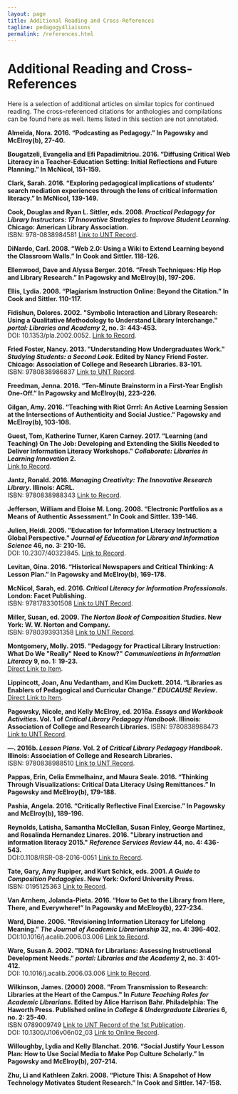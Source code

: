 ```yaml
---
layout: page
title: Additional Reading and Cross-References
tagline: pedagogy4liaisons
permalink: /references.html
---
```


# Additional Reading and Cross-References

Here is a selection of additional articles on similar topics for continued reading. The cross-referenced citations for anthologies and compilations can be found here as well. Items listed in this section are not annotated.  

**Almeida, Nora. 2016. “Podcasting as Pedagogy.” In Pagowsky and McElroy(b), 27-40.**  

**Bougatzeli, Evangelia and Efi Papadimitriou. 2016. “Diffusing Critical Web Literacy in a Teacher-Education Setting: Initial Reflections and Future Planning.” In McNicol, 151-159.**   

**Clark, Sarah. 2016. “Exploring pedagogical implications of students’ search mediation experiences through the lens of critical information literacy.” In McNicol, 139-149.**  

**Cook, Douglas and Ryan L. Sittler, eds. 2008. *Practical Pedagogy for Library Instructors: 17 Innovative Strategies to Improve Student Learning*. Chicago: American Library Association.**  
ISBN: 978-0838984581 [Link to UNT Record](https://iii.library.unt.edu/record=b6097310~S12).  

**DiNardo, Carl. 2008. “Web 2.0: Using a Wiki to Extend Learning beyond the Classroom Walls.” In Cook and Sittler. 118-126.**   

**Ellenwood, Dave and Alyssa Berger. 2016. “Fresh Techniques: Hip Hop and Library Research.” In Pagowsky and McElroy(b), 197-206.**  

**Ellis, Lydia. 2008. “Plagiarism Instruction Online: Beyond the Citation.” In Cook and Sittler. 110-117.**  

**Fidishun, Dolores. 2002. "Symbolic Interaction and Library Research: Using a Qualitative Methodology to Understand Library Interchange." *portal: Libraries and Academy* 2, no. 3: 443-453.**  
DOI: 10.1353/pla.2002.0052. [Link to Record](https://muse.jhu.edu/article/27240).  

**Fried Foster, Nancy. 2013. "Understanding How Undergraduates Work." *Studying Students: a Second Look*. Edited by Nancy Friend Foster. Chicago: Association of College and Research Libraries. 83-101.**  
ISBN:	9780838986837 [Link to UNT Record](http://iii.library.unt.edu/record=b5982759~S12).  

**Freedman, Jenna. 2016. “Ten-Minute Brainstorm in a First-Year English One-Off.” In Pagowsky and McElroy(b), 223-226.**    

**Gilgan, Amy. 2016. “Teaching with Riot Grrrl: An Active Learning Session at the Intersections of Authenticity and Social Justice.” Pagowsky and McElroy(b), 103-108.**  

**Guest, Tom, Katherine Turner, Karen Carney. 2017. "Learning (and Teaching) On The Job: Developing and Extending the Skills Needed to Deliver Information Literacy Workshops." *Collaborate: Libraries in Learning Innovation* 2.**  
[Link to Record](https://ojs.leedsbeckett.ac.uk/index.php/COL/article/view/4531/4350).  

**Jantz, Ronald. 2016. *Managing Creativity: The Innovative Research Library*. Illinois: ACRL.**  
ISBN:	9780838988343 [Link to Record](http://iii.library.unt.edu/record=b5982747~S12).  

**Jefferson, William and Eloise M. Long. 2008. “Electronic Portfolios as a Means of Authentic Assessment.” In Cook and Sittler. 139-146.**   

**Julien, Heidi. 2005. "Education for Information Literacy Instruction: a Global Perspective."  *Journal of Education for Library and Information Science* 46, no. 3: 210-16.**  
DOI: 10.2307/40323845. [Link to Record](https://www.jstor.org/stable/40323845).

**Levitan, Gina. 2016. “Historical Newspapers and Critical Thinking: A Lesson Plan.” In Pagowsky and McElroy(b), 169-178.**  

**McNicol, Sarah, ed. 2016. *Critical Literacy for Information Professionals*. London: Facet Publishing.**  
ISBN: 9781783301508 [Link to UNT Record](http://iii.library.unt.edu/record=b6097333~S12). 

**Miller, Susan, ed. 2009. *The Norton Book of Composition Studies*. New York: W. W. Norton and Company.**  
ISBN: 9780393931358 [Link to UNT Record](http://iii.library.unt.edu/record=b5982776~S12). 

**Montgomery, Molly. 2015. "Pedagogy for Practical Library Instruction: What Do We "Really" Need to Know?" *Communications in Information Literacy* 9, no. 1: 19-23.**  
[Direct Link to Item](https://files.eric.ed.gov/fulltext/EJ1089285.pdf).  

**Lippincott, Joan, Anu Vedantham, and Kim Duckett. 2014. “Libraries as Enablers of Pedagogical and Curricular Change.” *EDUCAUSE Review*.**  
[Direct Link to Item](https://er.educause.edu/articles/2014/10/libraries-as-enablers-of-pedagogical-and-curricular-change). 

**Pagowsky, Nicole, and Kelly McElroy, ed. 2016a. *Essays and Workbook Activities*. Vol. 1 of *Critical Library Pedagogy Handbook*. Illinois: Association of College and Research Libraries.**
ISBN: 9780838988473 [Link to UNT Record](https://iii.library.unt.edu/record=b5717285~S12). 

**—. 2016b. *Lesson Plans*. Vol. 2 of *Critical Library Pedagogy Handbook*. Illinois: Association of College and Research Libraries.**   
ISBN: 9780838988510 [Link to UNT Record](https://iii.library.unt.edu/record=b5717294~S12).  

**Pappas, Erin, Celia Emmelhainz, and Maura Seale. 2016. “Thinking Through Visualizations: Critical Data Literacy Using Remittances.” In Pagowsky and McElroy(b), 179-188.**   

**Pashia, Angela. 2016. “Critically Reflective Final Exercise.” In Pagowsky and McElroy(b), 189-196.**  

**Reynolds, Latisha, Samantha McClellan, Susan Finley, George Martinez, and Rosalinda Hernandez Linares. 2016. "Library instruction and information literacy 2015." *Reference Services Review* 44, no. 4: 436-543.**  
DOI:0.1108/RSR-08-2016-0051 [Link to Record](https://doi.org/10.1108/RSR-08-2016-0051).  

**Tate, Gary, Amy Rupiper, and Kurt Schick, eds. 2001. *A Guide to Composition Pedagogies*. New York: Oxford University Press**.  
ISBN:	0195125363 [Link to Record](https://iii.library.unt.edu/record=b2228610~S12).  

**Van Arnhem, Jolanda-Pieta. 2016. “How to Get to the Library from Here, There, and Everywhere!” In Pagowsky and McElroy(b), 227-234.** 

**Ward, Diane. 2006. "Revisioning Information Literacy for Lifelong Meaning." *The Journal of Academic Librarianship* 32, no. 4: 396-402.**  
DOI:10.1016/j.acalib.2006.03.006 [Link to Record](https://doi.org/10.1016/j.acalib.2006.03.006).  

**Ware, Susan A. 2002. "IDNA for Librarians: Assessing Instructional Development Needs." *portal: Libraries and the Academy* 2, no. 3: 401-412.**  
DOI: 10.1016/j.acalib.2006.03.006 [Link to Record](https://doi.org/10.1016/j.acalib.2006.03.006).  

**Wilkinson, James. (2000) 2008. "From Transmission to Research: Libraries at the Heart of the Campus." In *Future Teaching Roles for Academic Librarians*. Edited by Alice Harrison Bahr. Philadelphia: The Haworth Press. Published online in *College & Undergraduate Libraries* 6, no. 2: 25-40.**  
ISBN	0789009749 [Link to UNT Record of the 1st Publication](https://iii.library.unt.edu/record=b2373710~S12).  
DOI: 10.1300/J106v06n02_03 [Link to Online Record](https://doi.org/10.1300/J106v06n02_03).  

**Willoughby, Lydia and Kelly Blanchat. 2016. “Social Justify Your Lesson Plan: How to Use Social Media to Make Pop Culture Scholarly.” In Pagowsky and McElroy(b), 207-214.**  

**Zhu, Li and Kathleen Zakri. 2008. “Picture This: A Snapshot of How Technology Motivates Student Research.” In Cook and Sittler. 147-158.**  
